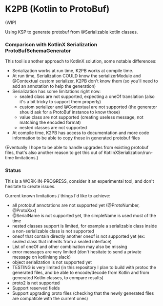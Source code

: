 # K2PB (Kotlin to ProtoBuf)

(WIP)

Using KSP to generate protobuf from @Serializable kotlin classes.

### Comparison with KotlinX Serialization ProtoBufSchemaGenerator

This tool is another approach to KotlinX solution, some notable differences:
- Serialization works at run time, K2PB works at compile time.
- At run time, Serialization COULD know the serializerModule and @Contextual custom serializer, K2PB don't know them (so you'll need to add an annotation to help the generation)
- Serialization has some limitations right now:
  - sealed class are not supported, expecting a oneOf translation (also it's a bit tricky to support them properly)
  - custom serializer and @Contextual are not supported (the generator should ask for a ProtoBuf instance to know those)
  - value class are not supported (creating useless message, not matching the encoded format)
  - nested classes are not supported
- At compile time, K2PB has access to documentation and more code information to be able to copy those in generated protobuf files

(Eventually I hope to be able to handle upgrades from existing protobuf files, that's also another reason to get this out of KotlinXSerialization/run-time limitations.)


### Status

This is a WORK-IN-PROGRESS, consider it an experimental tool, and don't hesitate to create issues.

Current known limitations / things I'd like to achieve:
- all protobuf annotations are not supported yet (@ProtoNumber, @ProtoXxx)
- @SerialName is not supported yet, the simpleName is used most of the time
- nested classes support is limited, for example a serializable class inside a non-serializable class is not supported
- oneof that contain directly another oneof is not supported yet (ex: sealed class that inherits from a sealed interface)
- List of oneOf and other combination may also be missing
- error messages are very limited (don't hesitate to send a private message on kotlinlang slack)
- object serialization is not supported yet
- TESTING is very limited (in this repository I plan to build with protoc the generated files, and be able to encode/decode from Kotlin and from generated Kotlin classes, to compare results)
- proto2 is not supported
- Support reserved fields
- Support upgrading proto files (checking that the newly generated files are compatible with the current ones)
